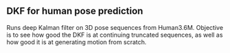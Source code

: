 ## DKF for human pose prediction

Runs deep Kalman filter on 3D pose sequences from Human3.6M. Objective is to see
how good the DKF is at continuing truncated sequences, as well as how good it is
at generating motion from scratch.
